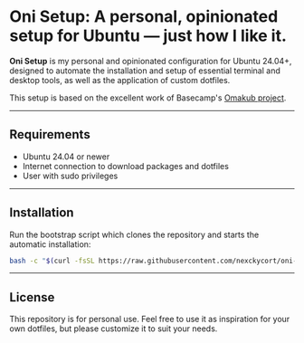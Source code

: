 # Oni Setup: A personal, opinionated setup for Ubuntu — just how I like it.

**Oni Setup** is my personal and opinionated configuration for Ubuntu 24.04+,
designed to automate the installation and setup of essential terminal and
desktop tools, as well as the application of custom dotfiles.

This setup is based on the excellent work of Basecamp's
[Omakub project](https://github.com/basecamp/omakub).

---

## Requirements

- Ubuntu 24.04 or newer
- Internet connection to download packages and dotfiles
- User with sudo privileges

---

## Installation

Run the bootstrap script which clones the repository and starts the automatic
installation:

```bash
bash -c "$(curl -fsSL https://raw.githubusercontent.com/nexckycort/oni-setup/main/boot.sh)"
```

---

## License

This repository is for personal use. Feel free to use it as inspiration for your
own dotfiles, but please customize it to suit your needs.
